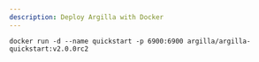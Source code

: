 ```yaml
---
description: Deploy Argilla with Docker
---
```


```console
docker run -d --name quickstart -p 6900:6900 argilla/argilla-quickstart:v2.0.0rc2
```